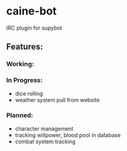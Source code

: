 caine-bot
=========

IRC plugin for supybot


<h2>Features:</h2>

<h3>Working:</h3>

<h3>In Progress:</h3>
<ul type="square">
	<li>dice rolling</li>
	<li>weather system pull from website</li>
</ul>		

<h3>Planned:</h3>
<ul type="square">
	<li>character management</li>
	<li>tracking willpower, blood pool in database</li>
	<li>combat system tracking</li>
</ul>

